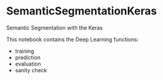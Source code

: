 # SemanticSegmentationKeras
Semantic Segmentation with the Keras


This notebook contains the Deep Learning functions:

- training
- prediction
- evaluation
- sanity check
